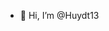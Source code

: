- 👋 Hi, I’m @Huydt13


<!---
Huydt13/Huydt13 is a ✨ special ✨ repository because its `README.md` (this file) appears on your GitHub profile.
You can click the Preview link to take a look at your changes.
--->
